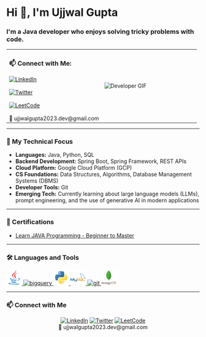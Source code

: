 <h1 align="left">Hi 👋, I'm Ujjwal Gupta</h1>
<h3 align="left">I'm a Java developer who enjoys solving tricky problems with code.</h3>

<table>
  <tr>
    <td valign="middle" align="left">
      <h3>📫 Connect with Me:</h3>
      <a href="https://www.linkedin.com/in/ujjwalgupta9125" target="_blank"><img src="https://img.shields.io/badge/LinkedIn-0077B5?style=for-the-badge&logo=linkedin&logoColor=white" alt="LinkedIn"/></a>
      <br/><br/>
      <a href="https://twitter.com/_ujjwal_gupta_" target="_blank"><img src="https://img.shields.io/badge/Twitter-1DA1F2?style=for-the-badge&logo=twitter&logoColor=white" alt="Twitter"/></a>
      <br/><br/>
      <a href="https://leetcode.com/ujjwalgupta2023/" target="_blank"><img src="https://img.shields.io/badge/LeetCode-FFA116?style=for-the-badge&logo=leetcode&logoColor=black" alt="LeetCode"/></a>
      <br/><br/>
      📧 ujjwalgupta2023.dev@gmail.com
    </td>
    <td width="50%">
      <img src="https://media4.giphy.com/media/jRf5fsn8G6YaogAWxn/giphy.gif" alt="Developer GIF"/>
    </td>
  </tr>
</table>

---

### 🚀 My Technical Focus

* **Languages:** Java, Python, SQL
* **Backend Development:** Spring Boot, Spring Framework, REST APIs
* **Cloud Platform:** Google Cloud Platform (GCP)
* **CS Foundations:** Data Structures, Algorithms, Database Management Systems (DBMS)
* **Developer Tools:** Git
* **Emerging Tech:**  Currently learning about large language models (LLMs), prompt engineering, and the use of generative AI in modern applications

---

### 📜 Certifications

* [Learn JAVA Programming - Beginner to Master](https://www.udemy.com/certificate/UC-xxxxxxxx-xxxx-xxxx-xxxx-xxxxxxxxxxxx/)

---

### 🛠️ Languages and Tools

<p align="left">
  <a href="https://www.java.com" target="_blank" rel="noreferrer"> <img src="https://raw.githubusercontent.com/devicons/devicon/master/icons/java/java-original.svg" alt="java" width="40" height="40"/> </a>
  <a href="https://cloud.google.com/bigquery" target="_blank" rel="noreferrer"> <img src="https://www.vectorlogo.zone/logos/google_bigquery/google_bigquery-icon.svg" alt="bigquery" width="40" height="40"/> </a>
  <a href="https://www.python.org" target="_blank" rel="noreferrer"> <img src="https://raw.githubusercontent.com/devicons/devicon/master/icons/python/python-original.svg" alt="python" width="40" height="40"/> </a>
  <a href="https://www.mysql.com/" target="_blank" rel="noreferrer"> <img src="https://raw.githubusercontent.com/devicons/devicon/master/icons/mysql/mysql-original-wordmark.svg" alt="mysql" width="40" height="40"/> </a>
  <a href="https://git-scm.com/" target="_blank" rel="noreferrer"> <img src="https://www.vectorlogo.zone/logos/git-scm/git-scm-icon.svg" alt="git" width="40" height="40"/> </a>
  <a href="https://www.mongodb.com/" target="_blank" rel="noreferrer"> <img src="https://raw.githubusercontent.com/devicons/devicon/master/icons/mongodb/mongodb-original-wordmark.svg" alt="mongodb" width="40" height="40"/> </a>
</p>

---
### 📫 Connect with Me

<p align="center">
  <a href="https://www.linkedin.com/in/ujjwalgupta9125" target="_blank"><img src="https://img.shields.io/badge/LinkedIn-0077B5?style=for-the-badge&logo=linkedin&logoColor=white" alt="LinkedIn"/></a>
  <a href="https://twitter.com/_ujjwal_gupta_" target="blank"><img src="https://img.shields.io/badge/Twitter-1DA1F2?style=for-the-badge&logo=twitter&logoColor=white" alt="Twitter"/></a>
  <a href="https://leetcode.com/ujjwalgupta2023/" target="_blank"><img src="https://img.shields.io/badge/LeetCode-FFA116?style=for-the-badge&logo=leetcode&logoColor=black" alt="LeetCode"/></a>
  <br/>
  📧 ujjwalgupta2023.dev@gmail.com
</p>
